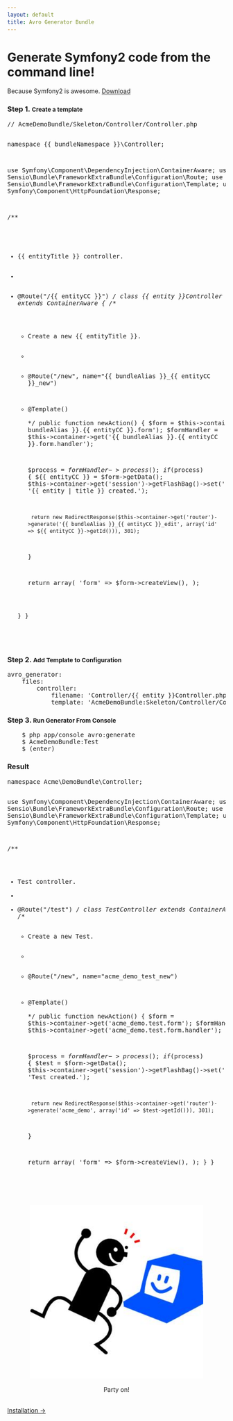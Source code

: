 ```yaml
---
layout: default
title: Avro Generator Bundle
---
```

<div class="hero-unit">
    <h1>Generate Symfony2 code from the command line!</h1>
    <p> 
        Because Symfony2 is awesome.
        <a href="http://github.com/jdewit/generatorBundle" class="btn btn-primary btn-large pull-right">Download</a>
    </p>
</div>
<div class="page-header">
    <h3>Step 1. <small>Create a template</small></h3>
</div>
<pre class="prettify lang-php">
// AcmeDemoBundle/Skeleton/Controller/Controller.php

namespace {{ bundleNamespace }}\Controller;

use Symfony\Component\DependencyInjection\ContainerAware;
use Sensio\Bundle\FrameworkExtraBundle\Configuration\Route;
use Sensio\Bundle\FrameworkExtraBundle\Configuration\Template;
use Symfony\Component\HttpFoundation\Response;

/**
 * {{ entityTitle }} controller.
 *
 * @Route("/{{ entityCC }}")
 */
class {{ entity }}Controller extends ContainerAware
{
    /**
     * Create a new {{ entityTitle }}.
     *
     * @Route("/new", name="{{ bundleAlias }}_{{ entityCC }}_new")
     * @Template()     
     */
    public function newAction()
    {
        $form = $this->container->get('{{ bundleAlias }}.{{ entityCC }}.form');
        $formHandler = $this->container->get('{{ bundleAlias }}.{{ entityCC }}.form.handler');

        $process = $formHandler->process();
        if ($process) {
            ${{ entityCC }} = $form->getData();
            $this->container->get('session')->getFlashBag()->set('success', '{{ entity | title }} created.');

            return new RedirectResponse($this->container->get('router')->generate('{{ bundleAlias }}_{{ entityCC }}_edit', array('id' => ${{ entityCC }}->getId())), 301);
        }

        return array(
            'form' => $form->createView(),
        );

    }
}
</pre>
<div class="page-header">
    <h3>Step 2. <small>Add Template to Configuration</small></h3> 
</div>
<pre class="prettify lang-yaml">
avro_generator:
    files:
        controller: 
            filename: 'Controller/{{ entity }}Controller.php'
            template: 'AcmeDemoBundle:Skeleton/Controller/Controller.php' 
</pre>
<div class="page-header">
    <h3>Step 3. <small>Run Generator From Console</small></h3> 
</div>
<pre class="prettyprint lang-bsh">
    $ php app/console avro:generate
    $ AcmeDemoBundle:Test
    $ (enter)
</pre>
<div class="page-header">
    <h3>Result</h3>
</div>
<pre class="prettify lang-php">
namespace Acme\DemoBundle\Controller;

use Symfony\Component\DependencyInjection\ContainerAware;
use Sensio\Bundle\FrameworkExtraBundle\Configuration\Route;
use Sensio\Bundle\FrameworkExtraBundle\Configuration\Template;
use Symfony\Component\HttpFoundation\Response;

/**
 * Test controller.
 *
 * @Route("/test")
 */
class TestController extends ContainerAware
{
    /**
     * Create a new Test.
     *
     * @Route("/new", name="acme_demo_test_new")
     * @Template()     
     */
    public function newAction()
    {
        $form = $this->container->get('acme_demo.test.form');
        $formHandler = $this->container->get('acme_demo.test.form.handler');

        $process = $formHandler->process();
        if ($process) {
            $test = $form->getData();
            $this->container->get('session')->getFlashBag()->set('success', 'Test created.');

            return new RedirectResponse($this->container->get('router')->generate('acme_demo', array('id' => $test->getId())), 301);
        }

        return array(
            'form' => $form->createView(),
        );
    }
}
</pre>
<div style="text-align: center;">
    <img src="assets/images/happy_programmer.jpg" width="400px">
    <p>Party on!</p>
</div>
<br />
<a class="btn pull-right" href="installation.html">Installation &rarr;</a>
